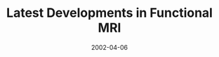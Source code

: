---
title: "Latest Developments in Functional MRI"
project_id: 
date: 2002-04-06
conference_id: ""
presenters:
   - peter_bandettini
summary: "<p>Latest Developments in Functional MRI.‚Äù MCW fMRI course, Medical College of Wisc, Milwaukee, WI</p>"
file: /assets/presentations/T115.pdf
filename: T115.pdf
layout: presentation
---
